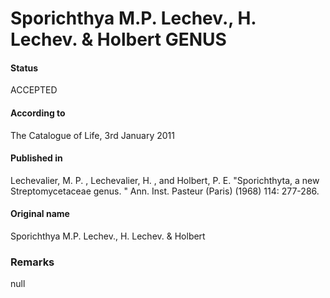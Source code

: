 # Sporichthya M.P. Lechev., H. Lechev. & Holbert GENUS

#### Status
ACCEPTED

#### According to
The Catalogue of Life, 3rd January 2011

#### Published in
Lechevalier, M. P. , Lechevalier, H. , and Holbert, P. E. "Sporichthyta, a new Streptomycetaceae genus. " Ann. Inst. Pasteur (Paris) (1968) 114: 277-286.

#### Original name
Sporichthya M.P. Lechev., H. Lechev. & Holbert

### Remarks
null